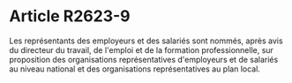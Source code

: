 # Article R2623-9

  
Les représentants des employeurs et des salariés sont nommés, après avis du directeur du travail, de l'emploi et de la formation professionnelle, sur proposition des organisations représentatives d'employeurs et de salariés au niveau national et des organisations représentatives au plan local.